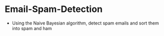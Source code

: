# Email-Spam-Detection

- Using the Naive Bayesian algorithm, detect spam emails and sort them into spam and ham
